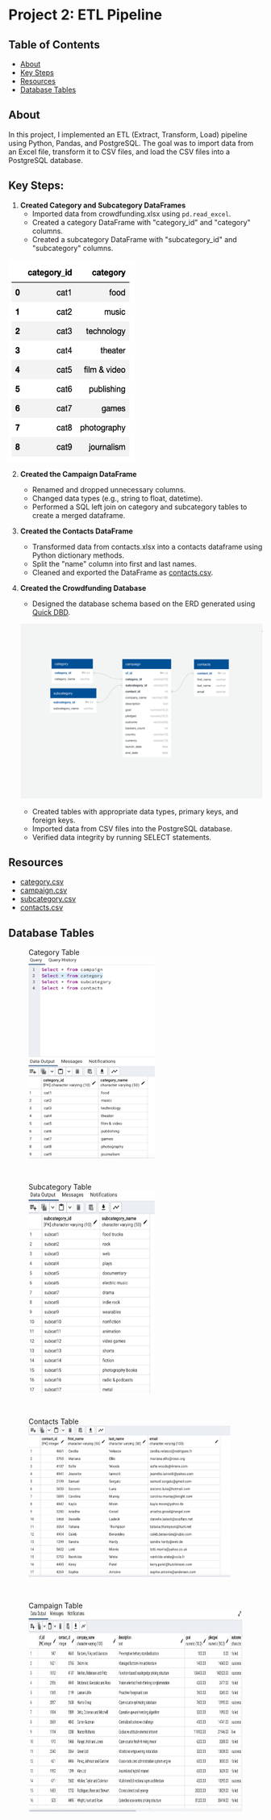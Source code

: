 # Project 2: ETL Pipeline

## Table of Contents
- [About](#about)
- [Key Steps](#key-steps)
- [Resources](#resources)
- [Database Tables](#database-tables)

## About
In this project, I implemented an ETL (Extract, Transform, Load) pipeline using Python, Pandas, and PostgreSQL. The goal was to import data from an Excel file, transform it to CSV files, and load the CSV files into a PostgreSQL database.

## Key Steps:
1. **Created Category and Subcategory DataFrames**
   - Imported data from crowdfunding.xlsx using `pd.read_excel`.
   - Created a category DataFrame with "category_id" and "category" columns.
   - Created a subcategory DataFrame with "subcategory_id" and "subcategory" columns.
   
<img src="Resources/category_DataFrame.png" width="250" height="400">

2. **Created the Campaign DataFrame**
   - Renamed and dropped unnecessary columns.
   - Changed data types (e.g., string to float, datetime).
   - Performed a SQL left join on category and subcategory tables to create a merged dataframe.

3. **Created the Contacts DataFrame**
   - Transformed data from contacts.xlsx into a contacts dataframe using Python dictionary methods.
   - Split the "name" column into first and last names.
   - Cleaned and exported the DataFrame as [contacts.csv](Resources/contacts.csv).

4. **Created the Crowdfunding Database**
   - Designed the database schema based on the ERD generated using [Quick DBD](http://www.quickdatabasediagrams.com/).

   ![Database Schema](Images/ERD_campaign_db.png)

   - Created tables with appropriate data types, primary keys, and foreign keys.
   - Imported data from CSV files into the PostgreSQL database.
   - Verified data integrity by running SELECT statements.

## Resources
- [category.csv](Resources/category.csv)
- [campaign.csv](Resources/campaign.csv)
- [subcategory.csv](Resources/subcategory.csv)
- [contacts.csv](Resources/contacts.csv)

## Database Tables
<figure>
    <figcaption>Category Table</figcaption>
    <img src="Images/Tables/Category_table.png" width="250" height="400">    
</figure>
<br>
<figure>
    <figcaption>Subcategory Table</figcaption>
    <img src="Images/Tables/Subcategory_table.png" width="250" height="400">
</figure>
<br>
<figure>
    <figcaption>Contacts Table</figcaption>
    <img src="Images/Tables/Contacts_table.png" width="400" height="300">
</figure>
<br>
<figure>
    <figcaption>Campaign Table</figcaption>
    <img src="Images/Tables/Campaign_table.png" width="700" height="400">
</figure>
